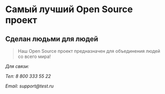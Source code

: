 # Самый лучший Open Source проект

## Сделан людьми для людей

> Наш Open Source проект предназначен для объединения людей со всего мира!

_Для связи:_

_Тел: 8 800 333 55 22_

_Email: support@test.ru_
